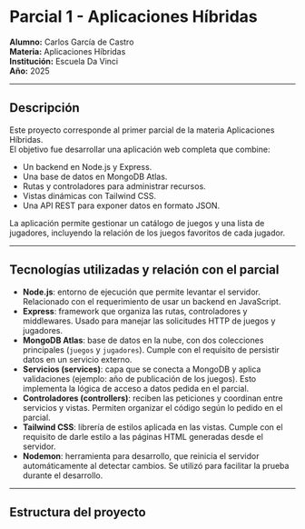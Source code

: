 # Parcial 1 - Aplicaciones Híbridas
**Alumno:** Carlos García de Castro  
**Materia:** Aplicaciones Híbridas  
**Institución:** Escuela Da Vinci  
**Año:** 2025

---

## Descripción
Este proyecto corresponde al primer parcial de la materia Aplicaciones Híbridas.  
El objetivo fue desarrollar una aplicación web completa que combine:

- Un backend en Node.js y Express.
- Una base de datos en MongoDB Atlas.
- Rutas y controladores para administrar recursos.
- Vistas dinámicas con Tailwind CSS.
- Una API REST para exponer datos en formato JSON.

La aplicación permite gestionar un catálogo de juegos y una lista de jugadores, incluyendo la relación de los juegos favoritos de cada jugador.

---

## Tecnologías utilizadas y relación con el parcial

- **Node.js**: entorno de ejecución que permite levantar el servidor. Relacionado con el requerimiento de usar un backend en JavaScript.
- **Express**: framework que organiza las rutas, controladores y middlewares. Usado para manejar las solicitudes HTTP de juegos y jugadores.
- **MongoDB Atlas**: base de datos en la nube, con dos colecciones principales (`juegos` y `jugadores`). Cumple con el requisito de persistir datos en un servicio externo.
- **Servicios (services)**: capa que se conecta a MongoDB y aplica validaciones (ejemplo: año de publicación de los juegos). Esto implementa la lógica de acceso a datos pedida en el parcial.
- **Controladores (controllers)**: reciben las peticiones y coordinan entre servicios y vistas. Permiten organizar el código según lo pedido en el parcial.
- **Tailwind CSS**: librería de estilos aplicada en las vistas. Cumple con el requisito de darle estilo a las páginas HTML generadas desde el servidor.
- **Nodemon**: herramienta para desarrollo, que reinicia el servidor automáticamente al detectar cambios. Se utilizó para facilitar la prueba durante el desarrollo.

---

## Estructura del proyecto
